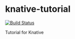 # knative-tutorial

[![Build Status](https://travis-ci.org/PXMYH/knative-tutorial.svg?branch=master)](https://travis-ci.org/PXMYH/knative-tutorial)

Tutorial for Knative
